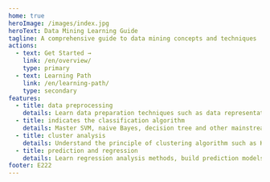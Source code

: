 ```yaml
---
home: true
heroImage: /images/index.jpg
heroText: Data Mining Learning Guide
tagline: A comprehensive guide to data mining concepts and techniques
actions:
  - text: Get Started →
    link: /en/overview/
    type: primary
  - text: Learning Path
    link: /en/learning-path/
    type: secondary
features:
  - title: data preprocessing
    details: Learn data preparation techniques such as data representation, missing value processing, outlier detection, etc., to lay a solid foundation for subsequent analysis.
  - title: indicates the classification algorithm
    details: Master SVM, naive Bayes, decision tree and other mainstream classification algorithms, learn to solve a variety of practical classification problems.
  - title: cluster analysis
    details: Understand the principle of clustering algorithm such as K-Means, and learn the application of unsupervised learning in scenarios such as customer clustering.
  - title: prediction and regression
    details: Learn regression analysis methods, build prediction models, and master key techniques of model evaluation and optimization.
footer: E222
---
```


